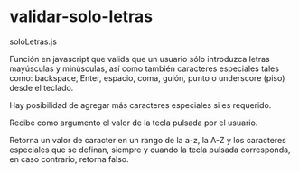 # validar-solo-letras

soloLetras.js

Función en javascript que valida que un usuario sólo introduzca letras mayúsculas y minúsculas, así como también caracteres especiales tales como: backspace, Enter, espacio, coma, guión, punto o underscore (piso) desde el teclado.

Hay posibilidad de agregar más caracteres especiales si es requerido.

Recibe como argumento el valor de la tecla pulsada por el usuario.

Retorna un valor de caracter en un rango de la a-z, la A-Z y los caracteres especiales que se definan, siempre y cuando la tecla pulsada corresponda, en caso contrario, retorna falso.

